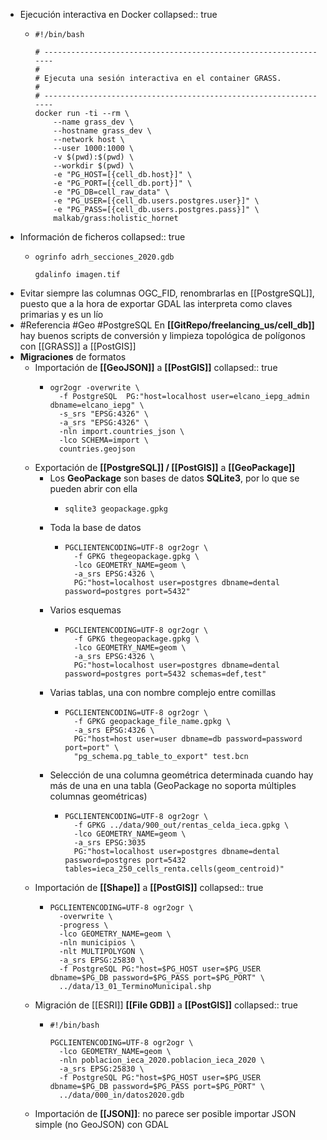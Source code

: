 - Ejecución interactiva en Docker
  collapsed:: true
  - ```shell
    #!/bin/bash
    
    # -----------------------------------------------------------------
    #
    # Ejecuta una sesión interactiva en el container GRASS.
    #
    # -----------------------------------------------------------------
    docker run -ti --rm \
        --name grass_dev \
        --hostname grass_dev \
        --network host \
        --user 1000:1000 \
        -v $(pwd):$(pwd) \
        --workdir $(pwd) \
        -e "PG_HOST=[{cell_db.host}]" \
      	-e "PG_PORT=[{cell_db.port}]" \
      	-e "PG_DB=cell_raw_data" \
      	-e "PG_USER=[{cell_db.users.postgres.user}]" \
      	-e "PG_PASS=[{cell_db.users.postgres.pass}]" \
        malkab/grass:holistic_hornet
    ```
- Información de ficheros
  collapsed:: true
  - ```shell
    ogrinfo adrh_secciones_2020.gdb
    
    gdalinfo imagen.tif
    ```
- Evitar siempre las columnas OGC_FID, renombrarlas en [[PostgreSQL]], puesto que a la hora de exportar GDAL las interpreta como claves primarias y es un lío
- #Referencia #Geo #PostgreSQL En **[[GitRepo/freelancing_us/cell_db]]** hay buenos scripts de conversión y limpieza topológica de polígonos con [[GRASS]] a [[PostGIS]]
- **Migraciones** de formatos
  - Importación de **[[GeoJSON]]** a **[[PostGIS]]**
    collapsed:: true
    - ```shell
      ogr2ogr -overwrite \
        -f PostgreSQL  PG:"host=localhost user=elcano_iepg_admin dbname=elcano_iepg" \
        -s_srs "EPSG:4326" \
        -a_srs "EPSG:4326" \
        -nln import.countries_json \
        -lco SCHEMA=import \
        countries.geojson
      ```
  - Exportación de **[[PostgreSQL]] / [[PostGIS]]** a **[[GeoPackage]]**
    - Los **GeoPackage** son bases de datos **SQLite3**, por lo que se pueden abrir con ella
      - ```shell
        sqlite3 geopackage.gpkg
        ```
    - Toda la base de datos
      - ```shell
        PGCLIENTENCODING=UTF-8 ogr2ogr \
          -f GPKG thegeopackage.gpkg \
          -lco GEOMETRY_NAME=geom \
          -a_srs EPSG:4326 \
          PG:"host=localhost user=postgres dbname=dental password=postgres port=5432"
        ```
    - Varios esquemas
      - ```shell
        PGCLIENTENCODING=UTF-8 ogr2ogr \
          -f GPKG thegeopackage.gpkg \
          -lco GEOMETRY_NAME=geom \
          -a_srs EPSG:4326 \
          PG:"host=localhost user=postgres dbname=dental password=postgres port=5432 schemas=def,test"
        ```
    - Varias tablas, una con nombre complejo entre comillas
      - ```shell
        PGCLIENTENCODING=UTF-8 ogr2ogr \
          -f GPKG geopackage_file_name.gpkg \
          -a_srs EPSG:4326 \
          PG:"host=host user=user dbname=db password=password port=port" \
          "pg_schema.pg_table_to_export" test.bcn
        ```
    - Selección de una columna geométrica determinada cuando hay más de una en una tabla (GeoPackage no soporta múltiples columnas geométricas)
      - ```shell
        PGCLIENTENCODING=UTF-8 ogr2ogr \
          -f GPKG ../data/900_out/rentas_celda_ieca.gpkg \
          -lco GEOMETRY_NAME=geom \
          -a_srs EPSG:3035
          PG:"host=localhost user=postgres dbname=dental password=postgres port=5432 tables=ieca_250_cells_renta.cells(geom_centroid)"
        ```
  - Importación de **[[Shape]]** a **[[PostGIS]]**
    collapsed:: true
    - ```shell
      PGCLIENTENCODING=UTF-8 ogr2ogr \
        -overwrite \
        -progress \
        -lco GEOMETRY_NAME=geom \
        -nln municipios \
        -nlt MULTIPOLYGON \
        -a_srs EPSG:25830 \
        -f PostgreSQL PG:"host=$PG_HOST user=$PG_USER dbname=$PG_DB password=$PG_PASS port=$PG_PORT" \
        ../data/13_01_TerminoMunicipal.shp
      ```
  - Migración de [[ESRI]] **[[File GDB]]** a **[[PostGIS]]**
    collapsed:: true
    - ```shell
      #!/bin/bash
      
      PGCLIENTENCODING=UTF-8 ogr2ogr \
        -lco GEOMETRY_NAME=geom \
        -nln poblacion_ieca_2020.poblacion_ieca_2020 \
        -a_srs EPSG:25830 \
        -f PostgreSQL PG:"host=$PG_HOST user=$PG_USER dbname=$PG_DB password=$PG_PASS port=$PG_PORT" \
        ../data/000_in/datos2020.gdb
      ```
  - Importación de **[[JSON]]**: no parece ser posible importar JSON simple (no GeoJSON) con GDAL